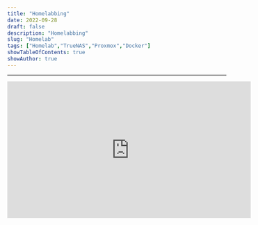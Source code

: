 ```yaml
---
title: "Homelabbing"
date: 2022-09-28
draft: false
description: "Homelabbing"
slug: "Homelab"
tags: ["Homelab","TrueNAS","Proxmox","Docker"]
showTableOfContents: true
showAuthor: true
---
```

---

<iframe width="560" height="315" src="https://www.youtube.com/embed/yDkc3D3BFhM" title="YouTube video player" frameborder="0" allow="accelerometer; autoplay; clipboard-write; encrypted-media; gyroscope; picture-in-picture" allowfullscreen></iframe><br>

